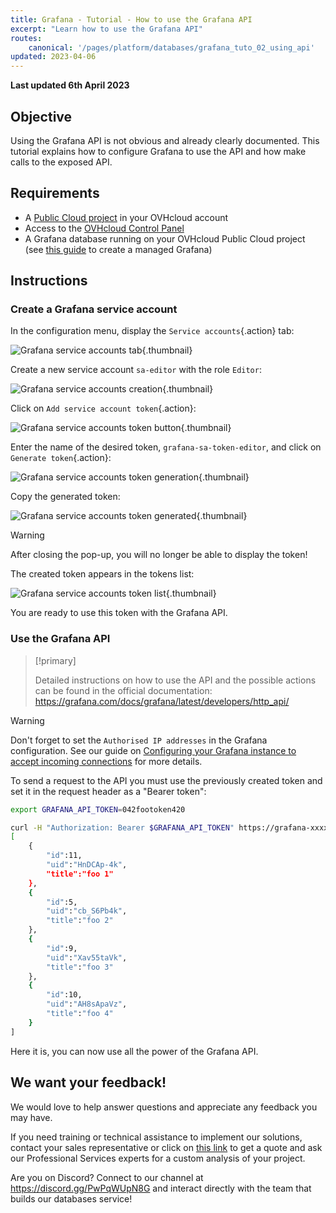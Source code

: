 ```yaml
---
title: Grafana - Tutorial - How to use the Grafana API
excerpt: "Learn how to use the Grafana API"
routes:
    canonical: '/pages/platform/databases/grafana_tuto_02_using_api'
updated: 2023-04-06
---
```


**Last updated 6th April 2023**

## Objective

Using the Grafana API is not obvious and already clearly documented.
This tutorial explains how to configure Grafana to use the API and how make calls to the exposed API.

## Requirements

- A [Public Cloud project](https://www.ovhcloud.com/de/public-cloud/) in your OVHcloud account
- Access to the [OVHcloud Control Panel](https://www.ovh.com/auth/?action=gotomanager&from=https://www.ovh.de/&ovhSubsidiary=de)
- A Grafana database running on your OVHcloud Public Cloud project (see [this guide](/pages/platform/databases/databases_01_order_control_panel) to create a managed Grafana)

## Instructions

### Create a Grafana service account

In the configuration menu, display the `Service accounts`{.action} tab:

![Grafana service accounts tab](images/service-account-tab.png){.thumbnail}

Create a new service account `sa-editor` with the role `Editor`:

![Grafana service accounts creation](images/service-account-creation.png){.thumbnail}

Click on `Add service account token`{.action}:

![Grafana service accounts token button](images/add-service-account-token-button.png){.thumbnail}

Enter the name of the desired token, `grafana-sa-token-editor`, and click on `Generate token`{.action}:

![Grafana service accounts token generation](images/generate-sa-token.png){.thumbnail}

Copy the generated token:

![Grafana service accounts token generated](images/sa-account-generated-token.png){.thumbnail}

> [!warning]
> 
> After closing the pop-up, you will no longer be able to display the token!

The created token appears in the tokens list:

![Grafana service accounts token list](images/sa-account-created-tokens-list.png){.thumbnail}

You are ready to use this token with the Grafana API.

### Use the Grafana API

> [!primary]
>
> Detailed instructions on how to use the API and the possible actions can be found in the official documentation: <https://grafana.com/docs/grafana/latest/developers/http_api/>

> [!warning]
> 
> Don't forget to set the `Authorised IP addresses` in the Grafana configuration. See our guide on [Configuring your Grafana instance to accept incoming connections](/pages/platform/databases/grafana_02_prepare_for_incoming_connections) for more details.

To send a request to the API you must use the previously created token and set it in the request header as a "Bearer token":

```bash
export GRAFANA_API_TOKEN=042footoken420

curl -H "Authorization: Bearer $GRAFANA_API_TOKEN" https://grafana-xxxxxxxxx-yyyyyyyyy.database.cloud.ovh.net/api/folders    
[
    {
        "id":11,
        "uid":"HnDCAp-4k",
        "title":"foo 1"
    },
    {
        "id":5,
        "uid":"cb_S6Pb4k",
        "title":"foo 2"
    },
    {
        "id":9,
        "uid":"Xav55taVk",
        "title":"foo 3"
    },
    {
        "id":10,
        "uid":"AH8sApaVz",
        "title":"foo 4"
    }
]

```

Here it is, you can now use all the power of the Grafana API.

## We want your feedback!

We would love to help answer questions and appreciate any feedback you may have.

If you need training or technical assistance to implement our solutions, contact your sales representative or click on [this link](https://www.ovhcloud.com/de/professional-services/) to get a quote and ask our Professional Services experts for a custom analysis of your project.

Are you on Discord? Connect to our channel at <https://discord.gg/PwPqWUpN8G> and interact directly with the team that builds our databases service!

